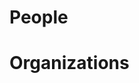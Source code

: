 # People
[wng]: http://people.csail.mit.edu/wng/ "W. Nicholas Greene"
[nickroy]: https://www.csail.mit.edu/user/902/ "Nicholas Roy"
# Organizations
[mit]: http://www.mit.edu "MIT"
[rrg]: http://groups.csail.mit.edu/rrg "Robust Robotics Group"
[csail]: http://www.csail.mit.edu "CSAIL"
[aeroastro]: http://aeroastro.mit.edu "AeroAstro"
[draper]: http://www.draper.com "Draper"
[lincoln]: http://www.ll.mit.edu "Lincoln Laboratory"
[princetonee]: http://www.ee.princeton.edu "Princeton EE"
[princeton]: http://www.princeton.edu "Princeton University"
